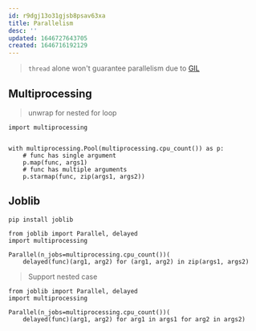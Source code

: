 ```yaml
---
id: r9dgj13o31gjsb8psav63xa
title: Parallelism
desc: ''
updated: 1646727643705
created: 1646716192129
---
```


> `thread` alone won't guarantee parallelism due to [GIL](https://wiki.python.org/moin/GlobalInterpreterLock)


## Multiprocessing

> unwrap for nested for loop

```
import multiprocessing


with multiprocessing.Pool(multiprocessing.cpu_count()) as p:
    # func has single argument
    p.map(func, args1)
    # func has multiple arguments
    p.starmap(func, zip(args1, args2))
```


## Joblib

```
pip install joblib
```

```
from joblib import Parallel, delayed
import multiprocessing

Parallel(n_jobs=multiprocessing.cpu_count())(
    delayed(func)(arg1, arg2) for (arg1, arg2) in zip(args1, args2)
```

> Support nested case

```
from joblib import Parallel, delayed
import multiprocessing

Parallel(n_jobs=multiprocessing.cpu_count())(
    delayed(func)(arg1, arg2) for arg1 in args1 for arg2 in args2)
```